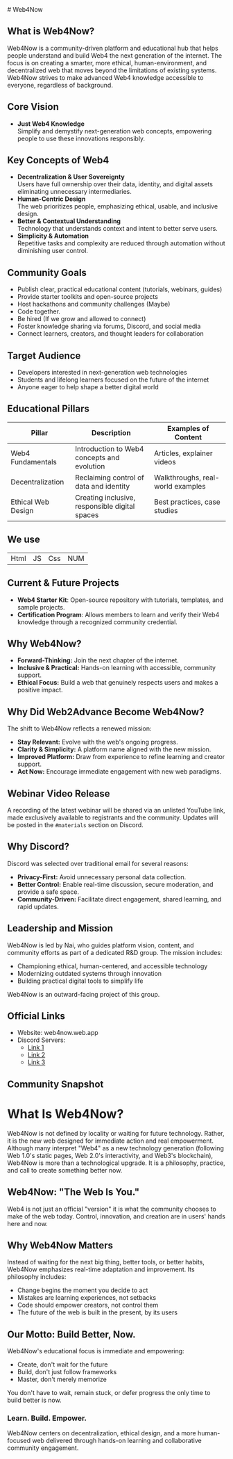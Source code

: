 <link rel="preload" as='style' href="https://actwu.github.io/md2.css"/>
<link rel="preload" as='script' href="https://cdn.jsdelivr.net/gh/iselang/iselang.github.io@main/num.min.js"/>
<link rel="stylesheet" href="https://actwu.github.io/md2.css"/>
<script src="https://cdn.jsdelivr.net/gh/iselang/iselang.github.io@main/num.min.js"></script>
<script>
app('Web4Now'); fav(17)
</script>
# Web4Now

## What is Web4Now?

Web4Now is a community-driven platform and educational hub that helps people understand and build Web4 the next generation of the internet. The focus is on creating a smarter, more ethical, human-environment, and decentralized web that moves beyond the limitations of existing systems. Web4Now strives to make advanced Web4 knowledge accessible to everyone, regardless of background.

## Core Vision

- **Just Web4 Knowledge**  
  Simplify and demystify next-generation web concepts, empowering people to use these innovations responsibly.

## Key Concepts of Web4

- **Decentralization & User Sovereignty**  
  Users have full ownership over their data, identity, and digital assets eliminating unnecessary intermediaries.
- **Human-Centric Design**  
  The web prioritizes people, emphasizing ethical, usable, and inclusive design.
- **Better & Contextual Understanding**  
  Technology that understands context and intent to better serve users.
- **Simplicity & Automation**  
  Repetitive tasks and complexity are reduced through automation without diminishing user control.

## Community Goals

- Publish clear, practical educational content (tutorials, webinars, guides)
- Provide starter toolkits and open-source projects
- Host hackathons and community challenges (Maybe)
- Code together.
- Be hired (If we grow and allowed to connect)
- Foster knowledge sharing via forums, Discord, and social media
- Connect learners, creators, and thought leaders for collaboration

## Target Audience

- Developers interested in next-generation web technologies
- Students and lifelong learners focused on the future of the internet
- Anyone eager to help shape a better digital world

## Educational Pillars

| Pillar                | Description                                     | Examples of Content                 |
|-----------------------|-------------------------------------------------|-------------------------------------|
| Web4 Fundamentals     | Introduction to Web4 concepts and evolution     | Articles, explainer videos          |
| Decentralization      | Reclaiming control of data and identity         | Walkthroughs, real-world examples   |
| Ethical Web Design    | Creating inclusive, responsible digital spaces  | Best practices, case studies        |

## We use

| | | | |
|-|-|-|-|
|Html | JS | Css | NUM

## Current & Future Projects

- **Web4 Starter Kit**: Open-source repository with tutorials, templates, and sample projects.
- **Certification Program**: Allows members to learn and verify their Web4 knowledge through a recognized community credential.

## Why Web4Now?

- **Forward-Thinking:** Join the next chapter of the internet.
- **Inclusive & Practical:** Hands-on learning with accessible, community support.
- **Ethical Focus:** Build a web that genuinely respects users and makes a positive impact.

## Why Did Web2Advance Become Web4Now?

The shift to Web4Now reflects a renewed mission:

- **Stay Relevant:** Evolve with the web's ongoing progress.
- **Clarity & Simplicity:** A platform name aligned with the new mission.
- **Improved Platform:** Draw from experience to refine learning and creator support.
- **Act Now:** Encourage immediate engagement with new web paradigms.

## Webinar Video Release

A recording of the latest webinar will be shared via an unlisted YouTube link, made exclusively available to registrants and the community. Updates will be posted in the `#materials` section on Discord.

## Why Discord?

Discord was selected over traditional email for several reasons:

- **Privacy-First:** Avoid unnecessary personal data collection.
- **Better Control:** Enable real-time discussion, secure moderation, and provide a safe space.
- **Community-Driven:** Facilitate direct engagement, shared learning, and rapid updates.

## Leadership and Mission

Web4Now is led by Nai, who guides platform vision, content, and community efforts as part of a dedicated R&D group. The mission includes:

- Championing ethical, human-centered, and accessible technology
- Modernizing outdated systems through innovation
- Building practical digital tools to simplify life

Web4Now is an outward-facing project of this group.

## Official Links

- Website: web4now.web.app
- Discord Servers:
    - [Link 1](discord.gg/35c2JzF98e)
    - [Link 2](discord.gg/cKE8b3d4rC)
    - [Link 3](discord.gg/pkbaH73eSQ)

## Community Snapshot

# What Is Web4Now?

Web4Now is not defined by locality or waiting for future technology. Rather, it is the new web designed for immediate action and real empowerment. Although many interpret "Web4" as a new technology generation (following Web 1.0's static pages, Web 2.0's interactivity, and Web3's blockchain), Web4Now is more than a technological upgrade. It is a philosophy, practice, and call to create something better now.

## Web4Now: "The Web Is You."

Web4 is not just an official "version" it is what the community chooses to make of the web today. Control, innovation, and creation are in users' hands here and now.

## Why Web4Now Matters

Instead of waiting for the next big thing, better tools, or better habits, Web4Now emphasizes real-time adaptation and improvement. Its philosophy includes:

- Change begins the moment you decide to act
- Mistakes are learning experiences, not setbacks
- Code should empower creators, not control them
- The future of the web is built in the present, by its users

## Our Motto: Build Better, Now.

Web4Now's educational focus is immediate and empowering:

- Create, don't wait for the future
- Build, don't just follow frameworks
- Master, don't merely memorize

You don't have to wait, remain stuck, or defer progress the only time to build better is now.

### Learn. Build. Empower.

Web4Now centers on decentralization, ethical design, and a more human-focused web delivered through hands-on learning and collaborative community engagement.

